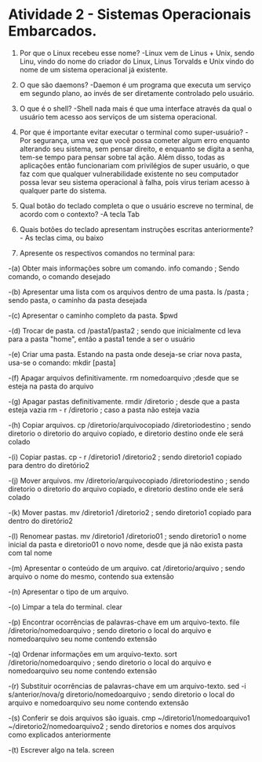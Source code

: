   # Atividade 2 - Sistemas Operacionais Embarcados.


   1. Por que o Linux recebeu esse nome?
      -Linux vem de Linus + Unix, sendo Linu, vindo do nome do criador do Linux, Linus Torvalds e Unix vindo do nome de um sistema operacional já existente.

   2. O que são daemons?
      -Daemon é um programa que executa um serviço em segundo plano, ao invés de ser diretamente controlado pelo usuário.

   3. O que é o shell?
      -Shell nada mais é que uma interface através da qual o usuário tem acesso aos serviços de um sistema operacional.

   4. Por que é importante evitar executar o terminal como super-usuário?
    -Por segurança, uma vez que você possa cometer algum erro enquanto alterando seu sistema, sem pensar direito, e enquanto se digita a senha, tem-se tempo para pensar sobre tal ação. Além disso, todas as aplicações então funcionariam com privilégios de super usuário, o que faz com que qualquer vulnerabilidade existente no seu computador possa levar seu sistema operacional à falha, pois virus teriam acesso à qualquer parte do sistema.

   5. Qual botão do teclado completa o que o usuário escreve no terminal, de acordo com o contexto?
    -A tecla Tab

   6. Quais botões do teclado apresentam instruções escritas anteriormente?
    - As teclas cima, ou baixo
   

   7. Apresente os respectivos comandos no terminal para: 
   
   -(a) Obter mais informações sobre um comando. 
    info comando ; Sendo comando, o comando desejado
    
   -(b) Apresentar uma lista com os arquivos dentro de uma pasta. 
    ls /pasta   ; sendo pasta, o caminho da pasta desejada
    
   -(c) Apresentar o caminho completo da pasta. 
    $pwd
    
   -(d) Trocar de pasta. 
   cd /pasta1/pasta2 ; sendo que inicialmente cd leva para a pasta "home", então a pasta1 tende a ser o usuário
   
   -(e) Criar uma pasta. 
   Estando na pasta onde deseja-se criar nova pasta, usa-se o comando: mkdir [pasta]
   
   -(f) Apagar arquivos definitivamente. 
   rm nomedoarquivo ;desde que se esteja na pasta do arquivo
   
   -(g) Apagar pastas definitivamente. 
   rmdir /diretorio ; desde que a pasta esteja vazia
   rm - r /diretorio ; caso a pasta não esteja vazia
   
   -(h) Copiar arquivos. 
   cp /diretorio/arquivocopiado /diretoriodestino ; sendo diretorio o diretorio do arquivo copiado, e diretorio destino onde ele será colado
   
   -(i) Copiar pastas. 
   cp - r /diretorio1 /diretorio2 ; sendo diretorio1 copiado para dentro do diretório2
   
   -(j) Mover arquivos. 
   mv /diretorio/arquivocopiado /diretoriodestino ; sendo diretorio o diretorio do arquivo copiado, e diretorio destino onde ele será colado
   
   -(k) Mover pastas. 
   mv /diretorio1 /diretorio2 ; sendo diretorio1 copiado para dentro do diretório2
   
   -(l) Renomear pastas. 
   mv /diretorio1 /diretorio01 ; sendo diretorio1 o nome inicial da pasta e diretorio01 o novo nome, desde que já não exista pasta com tal nome
   
   -(m) Apresentar o conteúdo de um arquivo. 
   cat /diretorio/arquivo ; sendo arquivo o nome do mesmo, contendo sua extensão
   
   -(n) Apresentar o tipo de um arquivo. 
   
   
   -(o) Limpar a tela do terminal. 
   clear
   
   -(p) Encontrar ocorrências de palavras-chave em um arquivo-texto. 
   file /diretorio/nomedoarquivo  ; sendo diretorio o local do arquivo e nomedoarquivo seu nome contendo extensão
   
   -(q) Ordenar informações em um arquivo-texto. 
   sort /diretorio/nomedoarquivo  ; sendo diretorio o local do arquivo e nomedoarquivo seu nome contendo extensão
   
   -(r) Substituir ocorrências de palavras-chave em um arquivo-texto. 
   sed -i s/anterior/nova/g diretorio/nomedoarquivo ; sendo diretorio o local do arquivo e nomedoarquivo seu nome contendo extensão
   
   -(s) Conferir se dois arquivos são iguais. 
   cmp ~/diretorio1/nomedoarquivo1 ~/diretorio2/nomedoarquivo2 ; sendo diretorios e nomes dos arquivos como explicados anteriormente
   
   -(t) Escrever algo na tela.
    screen
